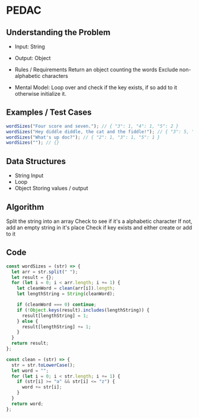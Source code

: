 # PEDAC

## Understanding the Problem

- Input:
  String
- Output:
  Object

- Rules / Requirements
  Return an object counting the words
  Exclude non-alphabetic characters

- Mental Model:
  Loop over and check if the key exists, if so add to it otherwise initialize it.

## Examples / Test Cases

```js
wordSizes("Four score and seven."); // { "3": 1, "4": 1, "5": 2 }
wordSizes("Hey diddle diddle, the cat and the fiddle!"); // { "3": 5, "6": 3 }
wordSizes("What's up doc?"); // { "2": 1, "3": 1, "5": 1 }
wordSizes(""); // {}
```

## Data Structures

- String
  Input
- Loop
- Object
  Storing values / output

## Algorithm

Split the string into an array
Check to see if it's a alphabetic character
If not, add an empty string in it's place
Check if key exists and either create or add to it

## Code

```js
const wordSizes = (str) => {
  let arr = str.split(" ");
  let result = {};
  for (let i = 0; i < arr.length; i += 1) {
    let cleanWord = clean(arr[i]).length;
    let lengthString = String(cleanWord);

    if (cleanWord === 0) continue;
    if (!Object.keys(result).includes(lengthString)) {
      result[lengthString] = 1;
    } else {
      result[lengthString] += 1;
    }
  }
  return result;
};

const clean = (str) => {
  str = str.toLowerCase();
  let word = "";
  for (let i = 0; i < str.length; i += 1) {
    if (str[i] >= "a" && str[i] <= "z") {
      word += str[i];
    }
  }
  return word;
};
```
